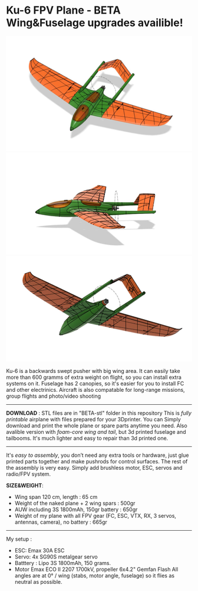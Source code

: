 # Ku-6 FPV Plane - BETA Wing&Fuselage upgrades availible!
![alt text](https://github.com/YuRa-Aero/Ku-6-FPV-Plane/blob/images/1.jpg?raw=true)
![alt text](https://github.com/YuRa-Aero/Ku-6-FPV-Plane/blob/images/2.jpg?raw=true)
![alt text](https://github.com/YuRa-Aero/Ku-6-FPV-Plane/blob/images/4.jpg?raw=true)

 Ku-6 is a backwards swept pusher with big wing area. It can easily take more than 600 gramms of extra weight on flight, so you can install extra systems on it. 
Fuselage has 2 canopies, so it's easier for you to install FC and other electrinics. Aircraft is also compatable for long-range missions, group flights and photo/video shooting
___
**DOWNLOAD** : STL files are in "BETA-stl" folder in this repository
 This is *fully printable* airplane with files prepared for your 3Dprinter. You can Simply download and print
the whole plane or spare parts anytime you need.
Also avalible version with *foam-core wing and tail*, but 3d printed fuselage and tailbooms. It's much lighter and easy to repair than 3d printed one.
___
 It's *easy to assembly*, you don’t need any extra tools or hardware, just glue printed
parts together and make pushrods for control surfaces. The rest of the assembly is very
easy. Simply add brushless motor, ESC, servos and radio/FPV system. 

**SIZE&WEIGHT**:
<ul>
      <li>Wing span 120 cm, length : 65 cm</li>
      <li>Weight of the naked plane + 2 wing spars : 500gr</li>
      <li>AUW including 3S 1800mAh, 150gr battery : 650gr</li>
      <li>Weight of my plane with all FPV gear (FC, ESC, VTX, RX, 3 servos, antennas, camera), no battery : 665gr </li>
</ul>

___

My setup :
- ESC: Emax 30A ESC
- Servo: 4x SG90S metalgear servo
- Batttery : Lipo 3S 1800mAh, 150 grams.
- Motor Emax ECO II 2207 1700kV, propeller 6x4.2" Gemfan Flash
 All angles are at 0° / wing (stabs, motor angle, fuselage) so it flies as neutral as possible. 

